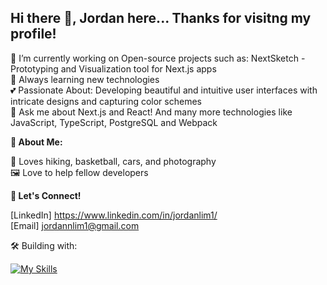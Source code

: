 ## Hi there 👋, Jordan here... Thanks for visitng my profile!

🔭 I’m currently working on Open-source projects such as: NextSketch - Prototyping and Visualization tool for Next.js apps \
🌱 Always learning new technologies\
💕 Passionate About: Developing beautiful and intuitive user interfaces with intricate designs and capturing color schemes\
💬 Ask me about Next.js and React! And many more technologies like JavaScript, TypeScript, PostgreSQL and Webpack


**🎉 About Me:**


🎥 Loves hiking, basketball, cars, and photography\
🖼️ Love to help fellow developers


**📧 Let's Connect!**

[LinkedIn] https://www.linkedin.com/in/jordanlim1/  \
[Email] jordannlim1@gmail.com  


🛠 Building with:

[![My Skills](https://skillicons.dev/icons?i=react,js,ts,mongodb,nodejs,nextjs,express,postgres,webpack,aws,html,css)](https://skillicons.dev)

